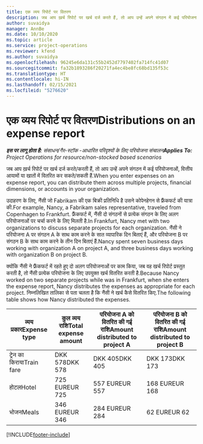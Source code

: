 ```yaml
---
title: एक व्यय रिपोर्ट पर वितरण
description: जब आप ख़र्च रिपोर्ट पर खर्च दर्ज करते हैं, तो आप उन्हें अपने संगठन में कई परियोजनाओं, वित्तीय आयामों या खातों में वितरित कर सकते हैं.
author: suvaidya
manager: AnnBe
ms.date: 10/10/2020
ms.topic: article
ms.service: project-operations
ms.reviewer: kfend
ms.author: suvaidya
ms.openlocfilehash: 96245e6da131c55b2452d7797402fa714fc41d07
ms.sourcegitcommit: fa32b1893286f20271fa4ec4be8fc68bd135f53c
ms.translationtype: HT
ms.contentlocale: hi-IN
ms.lasthandoff: 02/15/2021
ms.locfileid: "5276620"
---
```

# <a name="distributions-on-an-expense-report"></a><span data-ttu-id="8a02a-103">एक व्यय रिपोर्ट पर वितरण</span><span class="sxs-lookup"><span data-stu-id="8a02a-103">Distributions on an expense report</span></span>

<span data-ttu-id="8a02a-104">_**इस पर लागू होता है:** संसाधन/गैर-स्टॉक -आधारित परिदृश्यों के लिए परियोजना संचालन_</span><span class="sxs-lookup"><span data-stu-id="8a02a-104">_**Applies To:** Project Operations for resource/non-stocked based scenarios_</span></span>

<span data-ttu-id="8a02a-105">जब आप ख़र्च रिपोर्ट पर खर्च दर्ज करते/करती हैं, तो आप उन्हें अपने संगठन में कई परियोजनाओं, वित्तीय आयामों या खातों में वितरित कर सकते/सकती हैं.</span><span class="sxs-lookup"><span data-stu-id="8a02a-105">When you enter expenses on an expense report, you can distribute them across multiple projects, financial dimensions, or accounts in your organization.</span></span>

<span data-ttu-id="8a02a-106">उदाहरण के लिए, नैंसी जो Fabrikam की एक बिक्री प्रतिनिधि है उसने कोपेनहेगन से फ्रैंकफर्ट की यात्रा की.</span><span class="sxs-lookup"><span data-stu-id="8a02a-106">For example, Nancy, a Fabrikam sales representative, traveled from Copenhagen to Frankfurt.</span></span> <span data-ttu-id="8a02a-107">फ्रैंकफर्ट में, नैंसी दो संगठनों से प्रत्येक संगठन के लिए अलग परियोजनाओं पर चर्चा करने के लिए मिलती है.</span><span class="sxs-lookup"><span data-stu-id="8a02a-107">In Frankfurt, Nancy met with two organizations to discuss separate projects for each organization.</span></span> <span data-ttu-id="8a02a-108">नैंसी ने परियोजना A पर संगठन A के साथ काम करने के सात व्यापारिक दिन बिताएं हैं, और परियोजना B पर संगठन B के साथ काम करने के तीन दिन बिताएं हैं.</span><span class="sxs-lookup"><span data-stu-id="8a02a-108">Nancy spent seven business days working with organization A on project A, and three business days working with organization B on project B.</span></span>

<span data-ttu-id="8a02a-109">क्योंकि नैंसी ने फ्रैंकफर्ट में रहते हुए दो अलग परियोजनाओं पर काम किया, जब वह खर्च रिपोर्ट प्रस्तुत करती है, तो नैंसी प्रत्येक परियोजना के लिए उपयुक्त खर्च वितरित करती है.</span><span class="sxs-lookup"><span data-stu-id="8a02a-109">Because Nancy worked on two separate projects while was in Frankfurt, when she enters the expense report, Nancy distributes the expenses as appropriate for each project.</span></span> <span data-ttu-id="8a02a-110">निम्नलिखित तालिका से पता चलता है कि नैंसी ने खर्च कैसे वितरित किए.</span><span class="sxs-lookup"><span data-stu-id="8a02a-110">The following table shows how Nancy distributed the expenses.</span></span>

| <span data-ttu-id="8a02a-111">व्यय प्रकार</span><span class="sxs-lookup"><span data-stu-id="8a02a-111">Expense type</span></span> | <span data-ttu-id="8a02a-112">कुल व्यय राशि</span><span class="sxs-lookup"><span data-stu-id="8a02a-112">Total expense amount</span></span> | <span data-ttu-id="8a02a-113">परियोजना A को वितरित की गई राशि</span><span class="sxs-lookup"><span data-stu-id="8a02a-113">Amount distributed to project A</span></span> | <span data-ttu-id="8a02a-114">परियोजना B को वितरित की गई राशि</span><span class="sxs-lookup"><span data-stu-id="8a02a-114">Amount distributed to project B</span></span> |
|--------------|----------------------|---------------------------------|---------------------------------|
| <span data-ttu-id="8a02a-115">ट्रेन का किराया</span><span class="sxs-lookup"><span data-stu-id="8a02a-115">Train fare</span></span>   | <span data-ttu-id="8a02a-116">DKK 578</span><span class="sxs-lookup"><span data-stu-id="8a02a-116">DKK 578</span></span>              | <span data-ttu-id="8a02a-117">DKK 405</span><span class="sxs-lookup"><span data-stu-id="8a02a-117">DKK 405</span></span>                         | <span data-ttu-id="8a02a-118">DKK 173</span><span class="sxs-lookup"><span data-stu-id="8a02a-118">DKK 173</span></span>                         |
| <span data-ttu-id="8a02a-119">होटल</span><span class="sxs-lookup"><span data-stu-id="8a02a-119">Hotel</span></span>        | <span data-ttu-id="8a02a-120">725 EUR</span><span class="sxs-lookup"><span data-stu-id="8a02a-120">EUR 725</span></span>              | <span data-ttu-id="8a02a-121">557 EUR</span><span class="sxs-lookup"><span data-stu-id="8a02a-121">EUR 557</span></span>                         | <span data-ttu-id="8a02a-122">168 EUR</span><span class="sxs-lookup"><span data-stu-id="8a02a-122">EUR 168</span></span>                         |
| <span data-ttu-id="8a02a-123">भोजन</span><span class="sxs-lookup"><span data-stu-id="8a02a-123">Meals</span></span>        | <span data-ttu-id="8a02a-124">346 EUR</span><span class="sxs-lookup"><span data-stu-id="8a02a-124">EUR 346</span></span>              | <span data-ttu-id="8a02a-125">284 EUR</span><span class="sxs-lookup"><span data-stu-id="8a02a-125">EUR 284</span></span>                         | <span data-ttu-id="8a02a-126">62 EUR</span><span class="sxs-lookup"><span data-stu-id="8a02a-126">EUR 62</span></span>                          |


[!INCLUDE[footer-include](../includes/footer-banner.md)]